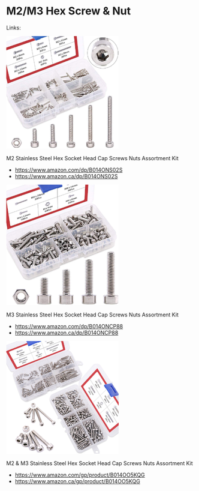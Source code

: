 # M2/M3 Hex Screw & Nut

Links:

<img src="./M2.jpg" width="300px" />

M2 Stainless Steel Hex Socket Head Cap Screws Nuts Assortment Kit
- https://www.amazon.com/dp/B014ONS02S
- https://www.amazon.ca/dp/B014ONS02S

<img src="./M3.jpg" width="300px" />

M3 Stainless Steel Hex Socket Head Cap Screws Nuts Assortment Kit
- https://www.amazon.com/dp/B014ONCP88
- https://www.amazon.ca/dp/B014ONCP88

<img src="./M2+M3_Socket.jpg" width="300px" />

M2 & M3 Stainless Steel Hex Socket Head Cap Screws Nuts Assortment Kit
- https://www.amazon.com/gp/product/B014OO5KQG
- https://www.amazon.ca/gp/product/B014OO5KQG
